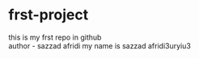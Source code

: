 # frst-project
this is my frst repo in github
<br>
author - sazzad afridi
my name is sazzad afridi3uryiu3
